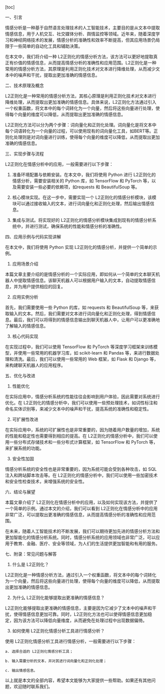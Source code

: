 
[toc]                    
                
                
一、引言

情感分析是一种基于自然语言处理技术的人工智能技术，主要目的是从文本中提取情感信息，用于人机交互、社交媒体分析、舆情监控等领域。近年来，随着深度学习和神经网络技术的发展，情感分析的准确性和效率不断提高，但其应用场景仍局限于一些简单的自动化工具和辅助决策。

在本文中，我们将介绍一种 L2正则化的情感分析方法，该方法可以更好地提取真正有价值的情感信息，从而提高情感分析的准确性和应用范围。L2正则化是一种常用的情感分析方法，其原理是利用正则化技术对文本进行降维处理，从而减少文本中的噪声和干扰，提取出更加准确的情感信息。

二、技术原理及概念

L2正则化是一种常用的情感分析方法，其核心原理是利用正则化技术对文本进行降维处理，从而提取出更加准确的情感信息。具体来说，L2正则化方法通过引入一个权重函数，将文本中的每个词转化为一个向量，然后将这些向量进行处理，使得每个向量的维度可以降低，从而提取出更加准确的情感信息。

L2正则化方法可以分为两个步骤：词向量化和正则化处理。词向量化是将文本中每个词语转化为一个向量的过程，可以使用现有的词向量化工具，如BERT等。正则化处理则是对词向量进行训练，使得每个向量的维度可以降低，从而提取出更加准确的情感信息。

三、实现步骤与流程

L2正则化在情感分析中的应用，一般需要进行以下步骤：

1. 准备环境配置与依赖安装。在本文中，我们将使用 Python 进行 L2正则化的情感分析，需要安装相关的 Python 库，如 TensorFlow 和 PyTorch 等，以及需要安装一些必要的依赖项，如requests 和 BeautifulSoup 等。

2. 核心模块实现。在这一步中，需要实现一个 L2正则化的情感分析模块，该模块可以通过接收输入的文本，进行词向量化和正则化处理，然后输出情感信息。

3. 集成与测试。将实现好的 L2正则化的情感分析模块集成到现有的情感分析系统中，并进行测试，确保系统的性能和情感分析的准确性。

四、应用示例与代码实现讲解

在本文中，我们将使用 Python 实现 L2正则化的情感分析，并提供一个简单的示例。

1. 应用场景介绍

本篇文章主要介绍的是情感分析的一个实际应用，即如何从一个简单的文本聊天机器人中提取情感信息。该聊天机器人可以根据用户输入的文本，自动提取情感信息，并为用户提供相应的回复。

2. 应用实例分析

首先，我们需要使用一些 Python 的库，如 requests 和 BeautifulSoup 等，来获取输入的文本。然后，我们需要对文本进行词向量化和正则化处理，得到情感信息。最后，我们可以将得到的情感信息输出到聊天机器人中，让用户可以更准确地了解输入的情感信息。

3. 核心代码实现

在实现过程中，我们可以使用 TensorFlow 和 PyTorch 等深度学习框架来训练模型，并使用一些常用的机器学习库，如 scikit-learn 和 Pandas 等，来进行数据处理和清洗。最后，我们可以使用一些常用的 Web 框架，如 Flask 和 Django 等，来构建聊天机器人的应用程序。

五、优化与改进

1. 性能优化

在实际应用中，情感分析系统的性能往往会影响到用户体验，因此需要对系统进行优化。在 L2正则化的情感分析中，我们可以使用一些预处理技术，如词性标注和命名实体识别等，来减少文本中的噪声和干扰，提高系统的准确性和稳定性。

2. 可扩展性改进

在实际应用中，系统的可扩展性也是非常重要的，因为随着用户数量的增加，系统的性能和稳定性也需要得到相应的提高。在 L2正则化的情感分析中，我们可以使用一些分布式存储技术和一些分布式计算框架，如 TensorFlow 和 PyTorch 等，来扩展系统的功能。

3. 安全性加固

情感分析系统的安全性也是非常重要的，因为系统可能会受到各种攻击，如 SQL 注入和跨站脚本攻击等。在 L2正则化的情感分析中，我们可以使用一些加密技术和安全性检查技术，来增强系统的安全性。

六、结论与展望

本篇文章介绍了 L2正则化在情感分析中的应用，以及如何实现该方法，并提供了一个简单的示例。通过本文的介绍，我们可以看到 L2正则化在情感分析中的应用非常广泛，可以提取出更准确的情感信息，从而提高情感分析的准确性和应用范围。

在未来，随着人工智能技术的不断发展，我们可以期待更加先进的情感分析方法和更加智能化的情感分析系统。同时，情感分析系统的应用领域也非常广泛，可以应用于教育、金融、医疗、安全等领域，为人们的生活提供更加智能和有用的服务。

七、附录：常见问题与解答

1. 什么是 L2正则化？

L2正则化是一种情感分析方法，通过引入一个权重函数，将文本中的每个词转化为一个向量，然后将这些向量进行处理，使得每个向量的维度可以降低，从而提取出更加准确的情感信息。

2. 为什么 L2正则化能够提取出更准确的情感信息？

L2正则化能够提取出更准确的情感信息，主要是因为它减少了文本中的噪声和干扰，使得情感信息更加可靠。同时，L2正则化方法也可以使得情感信息更加稳定，因为该方法可以降低向量维度，从而避免在处理过程中出现数据偏倚。

3. 如何使用 L2正则化情感分析工具进行情感分析？

使用 L2正则化情感分析工具进行情感分析，一般需要进行以下步骤：

    a. 选择合适的 L2正则化情感分析工具；
    
    b. 输入需要分析的文本，并对其进行词向量化和正则化处理；
    
    c. 输出情感信息。

以上就是本文的全部内容，希望本文能够为大家提供一些帮助。如果还有其他问题，欢迎随时联系我们。

